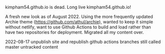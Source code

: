 kimpham54.github.io is dead. Long live kimpham54.github.io!

A fresh new look as of August 2022. Using the more frequently updated Archie theme (https://github.com/athul/archie), wanted to keep it simple without netlify, want to use Github Actions to build and load rather than have two repositories for deployment. Migrated all my content over.

2022-08-17 unpublish site and republish github actions
branches still called master
untracked content